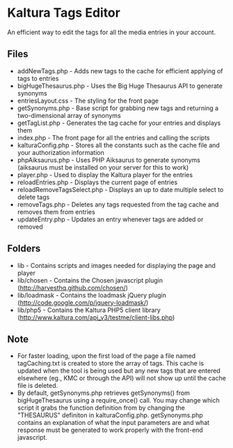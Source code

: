 Kaltura Tags Editor
==================
An efficient way to edit the tags for all the media entries in your account. 

Files
-----

* addNewTags.php - Adds new tags to the cache for efficient applying of tags to entries
* bigHugeThesaurus.php - Uses the Big Huge Thesaurus API to generate synonyms
* entriesLayout.css - The styling for the front page
* getSynonyms.php - Base script for grabbing new tags and returning a two-dimensional array of synonyms
* getTagList.php - Generates the tag cache for your entries and displays them
* index.php - The front page for all the entries and calling the scripts
* kalturaConfig.php - Stores all the constants such as the cache file and your authorization information
* phpAiksaurus.php - Uses PHP Aiksaurus to generate synonyms (aiksaurus must be installed on your server for this to work)
* player.php - Used to display the Kaltura player for the entries
* reloadEntries.php - Displays the current page of entries
* reloadRemoveTagsSelect.php - Displays an up to date multiple select to delete tags
* removeTags.php - Deletes any tags requested from the tag cache and removes them from entries
* updateEntry.php - Updates an entry whenever tags are added or removed

Folders
-------

* lib - Contains scripts and images needed for displaying the page and player
* lib/chosen - Contains the Chosen javascript plugin
	(http://harvesthq.github.com/chosen/)
* lib/loadmask - Contains the loadmask jQuery plugin
	(http://code.google.com/p/jquery-loadmask/)
* lib/php5 - Contains the Kaltura PHP5 client library
	(http://www.kaltura.com/api_v3/testme/client-libs.php)
	
Note
----
* For faster loading, upon the first load of the page a file named tagCaching.txt is created to store the array of tags. This cache is updated when the tool is being used but any new tags that are entered elsewhere (eg., KMC or through the API) will not show up until the cache file is deleted.
* By default, getSynonyms.php retrieves getSynonyms() from bigHugeThesaurus using a require_once() call. You may change which script it grabs
the function definition from by changing the "THESAURUS" definiton in kalturaConfig.php. getSynonyms.php contains an explanation of what the input
parameters are and what response must be generated to work properly with the front-end javascript.
